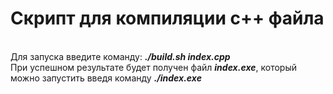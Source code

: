 <h1>Скрипт для компиляции c++ файла</h1>
</br>Для запуска введите команду: <strong><i>./build.sh index.cpp</i></strong>
</br>При успешном результате будет получен файл <strong><i>index.exe</i></strong>, который можно запустить введя команду <strong><i>./index.exe</i></strong>
